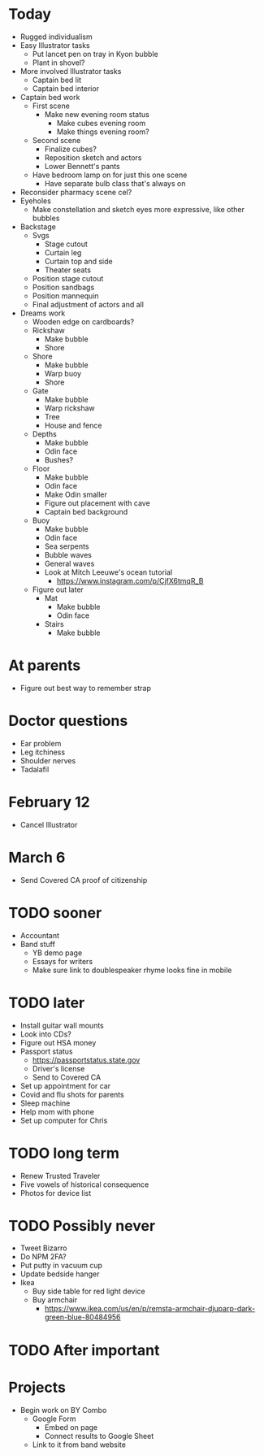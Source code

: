 # Today
* Rugged individualism
* Easy Illustrator tasks
    * Put lancet pen on tray in Kyon bubble
    * Plant in shovel?
* More involved Illustrator tasks
    * Captain bed lit
    * Captain bed interior
* Captain bed work
    * First scene
        * Make new evening room status
            * Make cubes evening room
            * Make things evening room?
    * Second scene
        * Finalize cubes?
        * Reposition sketch and actors
        * Lower Bennett's pants
    * Have bedroom lamp on for just this one scene
        * Have separate bulb class that's always on
* Reconsider pharmacy scene cel?
* Eyeholes
    * Make constellation and sketch eyes more expressive, like other bubbles
* Backstage
    * Svgs
        * Stage cutout
        * Curtain leg
        * Curtain top and side
        * Theater seats
    * Position stage cutout
    * Position sandbags
    * Position mannequin
    * Final adjustment of actors and all
* Dreams work
    * Wooden edge on cardboards?
    * Rickshaw
        * Make bubble
        * Shore
    * Shore
        * Make bubble
        * Warp buoy
        * Shore
    * Gate
        * Make bubble
        * Warp rickshaw
        * Tree
        * House and fence
    * Depths
        * Make bubble
        * Odin face
        * Bushes?
    * Floor
        * Make bubble
        * Odin face
        * Make Odin smaller
        * Figure out placement with cave
        * Captain bed background
    * Buoy
        * Make bubble
        * Odin face
        * Sea serpents
        * Bubble waves
        * General waves
        * Look at Mitch Leeuwe's ocean tutorial
            * https://www.instagram.com/p/CjfX6tmqR_B
    * Figure out later
        * Mat
            * Make bubble
            * Odin face
        * Stairs
            * Make bubble

# At parents
* Figure out best way to remember strap

# Doctor questions
* Ear problem
* Leg itchiness
* Shoulder nerves
* Tadalafil

# February 12
* Cancel Illustrator

# March 6
* Send Covered CA proof of citizenship

# TODO sooner
* Accountant
* Band stuff
    * YB demo page
    * Essays for writers
    * Make sure link to doublespeaker rhyme looks fine in mobile

# TODO later
* Install guitar wall mounts
* Look into CDs?
* Figure out HSA money
* Passport status
    * https://passportstatus.state.gov
    * Driver's license
    * Send to Covered CA
* Set up appointment for car
* Covid and flu shots for parents
* Sleep machine
* Help mom with phone
* Set up computer for Chris

# TODO long term
* Renew Trusted Traveler
* Five vowels of historical consequence
* Photos for device list

# TODO Possibly never
* Tweet Bizarro
* Do NPM 2FA?
* Put putty in vacuum cup
* Update bedside hanger
* Ikea
    * Buy side table for red light device
    * Buy armchair
        * https://www.ikea.com/us/en/p/remsta-armchair-djuparp-dark-green-blue-80484956

# TODO After important
<!-- * Didi past ending
    * Make sketch to scan
        * Photo scrapbook
    * Implement -->
<!-- * My 100,000th Dream
    * Create Illustrator file
    * Add dream final presence
    * Design and draw dream final -->

# Projects
* Begin work on BY Combo
    * Google Form
        * Embed on page
        * Connect results to Google Sheet
    * Link to it from band website